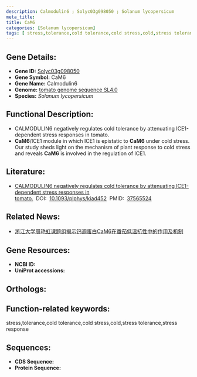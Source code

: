 ```yaml
---
description: Calmodulin6 ; Solyc03g098050 ; Solanum lycopersicum
meta_title:
title: CaM6
categories: [Solanum lycopersicum]
tags: [ stress,tolerance,cold tolerance,cold stress,cold,stress tolerance,stress response ]
---
```


## Gene Details:
- **Gene ID:**	[Solyc03g098050]()
- **Gene Symbol:** CaM6
- **Gene Name:** Calmodulin6
- **Genome:** [tomato genome sequence SL4.0]()
- **Species:** *Solanum lycopersicum*

## Functional Description:
   - CALMODULIN6 negatively regulates cold tolerance by attenuating ICE1-dependent stress responses in tomato.
   - **CaM6**/ICE1 module in which ICE1 is epistatic to **CaM6** under cold stress. Our study sheds light on the mechanism of plant response to cold stress and reveals **CaM6** is involved in the regulation of ICE1.

## Literature:
   - [CALMODULIN6 negatively regulates cold tolerance by attenuating ICE1-dependent stress responses in tomato.]( https://academic.oup.com/plphys/article/193/3/2105/7241101?login=true)&nbsp;&nbsp;DOI:&nbsp;&nbsp;[10.1093/plphys/kiad452](https://academic.oup.com/plphys/article/193/3/2105/7241101?login=true)&nbsp;&nbsp;PMID:&nbsp;&nbsp;[37565524](https://pubmed.ncbi.nlm.nih.gov/37565524/)

## Related News:
   - [浙江大学周艳虹课题组揭示钙调蛋白CaM6在番茄低温抗性中的作用及机制](https://mp.weixin.qq.com/s?__biz=MzIyOTY2NDYyNQ==&mid=2247578704&idx=5&sn=a312fe139ef16f6b728a6bc78a631402&chksm=e9959f152522f92754babec7469c5f50a0d02d3b0dee4ae9d0661b964bf54569fd7725922f31&scene=27#wechat_redirect)

## Gene Resources:
- **NCBI ID:** [](https://www.ncbi.nlm.nih.gov/gene/?term=)
- **UniProt accessions:** [](https://www.uniprot.org/uniprotkb//entry)

## Orthologs:

## Function-related keywords:
stress,tolerance,cold tolerance,cold stress,cold,stress tolerance,stress response

## Sequences:
- **CDS Sequence:**
- **Protein Sequence:**
